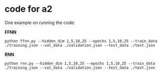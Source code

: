 # code for a2

One example on running the code:

**FFNN**

``python ffnn.py --hidden_dim 1,5,10,25 --epochs 1,5,10,25 --train_data ./training.json --val_data ./validation.json --test_data ./test.json ``


**RNN**

``python rnn.py --hidden_dim 1,5,10,25 --epochs 1,5,10,25 --train_data ./training.json --val_data ./validation.json --test_data ./test.json ``
